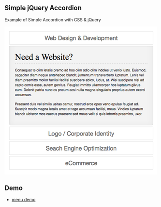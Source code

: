 ## Simple jQuery Accordion
Example of Simple Accordion with CSS &amp; jQuery

![Simple jQuery Accordion](simple-jquery-accordion.png)

## Demo

 - [menu demo](http://yuliyawebdevelopment.com/demos/simple-jquery-accordion/)
